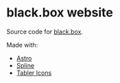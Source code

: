 # black.box website

Source code for [black.box](https://black.box).

Made with:

- [Astro](https://astro.build)
- [Spline](https://spline.design)
- [Tabler Icons](https://tabler.io/icons)
